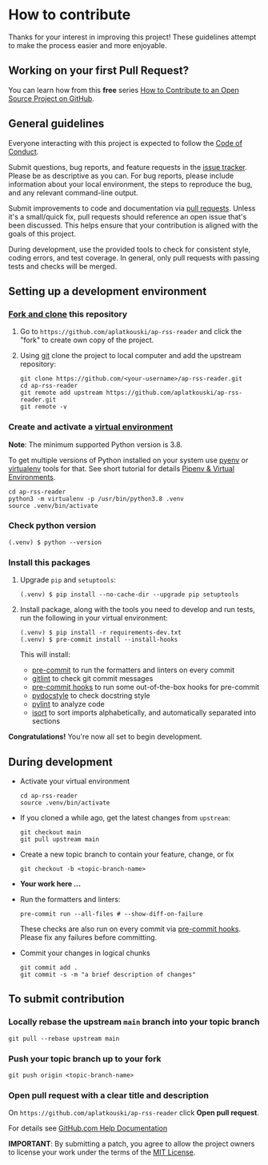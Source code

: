 # How to contribute

Thanks for your interest in improving this project! These guidelines attempt to
make the process easier and more enjoyable.

## Working on your first Pull Request?

You can learn how from this **free** series [How to Contribute to an Open
Source Project on GitHub][how to contribute].

## General guidelines

Everyone interacting with this project is expected to follow the [Code of
Conduct][].

Submit questions, bug reports, and feature requests in the [issue tracker][].
Please be as descriptive as you can. For bug reports, please include
information about your local environment, the steps to reproduce the bug, and
any relevant command-line output.

Submit improvements to code and documentation via [pull requests][]. Unless
it's a small/quick fix, pull requests should reference an open issue that's
been discussed. This helps ensure that your contribution is aligned with the
goals of this project.

During development, use the provided tools to check for consistent style,
coding errors, and test coverage. In general, only pull requests with passing
tests and checks will be merged.

## Setting up a development environment

### [Fork and clone][github docs fork-a-repo] this repository

1. Go to `https://github.com/aplatkouski/ap-rss-reader` and click the "fork" to
   create own copy of the project.

2. Using [git][] clone the project to local computer and add the upstream
   repository:

   ```shell
   git clone https://github.com/<your-username>/ap-rss-reader.git
   cd ap-rss-reader
   git remote add upstream https://github.com/aplatkouski/ap-rss-reader.git
   git remote -v
   ```

### Create and activate a [virtual environment][]

**Note**: The minimum supported Python version is 3.8.

To get multiple versions of Python installed on your system use [pyenv][] or
[virtualenv][] tools for that. See short tutorial for details [Pipenv & Virtual
Environments][pipenv & virtual environments].

```shell
cd ap-rss-reader
python3 -m virtualenv -p /usr/bin/python3.8 .venv
source .venv/bin/activate
```

### Check python version

```shell
(.venv) $ python --version
```

### Install this packages

1. Upgrade `pip` and `setuptools`:

   ```shell
   (.venv) $ pip install --no-cache-dir --upgrade pip setuptools
   ```

2. Install package, along with the tools you need to develop and run tests, run
   the following in your virtual environment:

   ```shell
   (.venv) $ pip install -r requirements-dev.txt
   (.venv) $ pre-commit install --install-hooks
   ```

   This will install:

   - [pre-commit][] to run the formatters and linters on every commit
   - [gitlint][] to check git commit messages
   - [pre-commit hooks][] to run some out-of-the-box hooks for pre-commit
   - [pydocstyle][] to check docstring style
   - [pylint][] to analyze code
   - [isort][] to sort imports alphabetically, and automatically separated into
     sections

**Congratulations!** You're now all set to begin development.

## During development

- Activate your virtual environment

  ```shell
  cd ap-rss-reader
  source .venv/bin/activate
  ```

- If you cloned a while ago, get the latest changes from `upstream`:

  ```shell
  git checkout main
  git pull upstream main
  ```

- Create a new topic branch to contain your feature, change, or fix

  ```shell
  git checkout -b <topic-branch-name>
  ```

- **Your work here ...**

- Run the formatters and linters:

  ```shell script
  pre-commit run --all-files # --show-diff-on-failure
  ```

  These checks are also run on every commit via [pre-commit hooks][]. Please
  fix any failures before committing.

- Commit your changes in logical chunks

  ```shell
  git commit add .
  git commit -s -m "a brief description of changes"
  ```

## To submit contribution

### Locally rebase the upstream `main` branch into your topic branch

```shell
git pull --rebase upstream main
```

### Push your topic branch up to your fork

```shell
git push origin <topic-branch-name>
```

### Open pull request with a clear title and description

On `https://github.com/aplatkouski/ap-rss-reader` click **Open pull request**.

For details see [GitHub.com Help Documentation][]

**IMPORTANT**: By submitting a patch, you agree to allow the project owners to
license your work under the terms of the [MIT License][].

[how to contribute]: https://kcd.im/pull-request
[code of conduct]:
  https://github.com/aplatkouski/ap-rss-reader/blob/main/CODE_OF_CONDUCT.md
[issue tracker]: https://github.com/aplatkouski/ap-rss-reader/issues
[pull requests]: https://github.com/aplatkouski/ap-rss-reader/pulls
[github docs fork-a-repo]:
  https://docs.github.com/en/github/getting-started-with-github/fork-a-repo
[git]: https://git-scm.com/
[virtual environment]: https://docs.python.org/3/library/venv.html
[pyenv]: https://github.com/pyenv/pyenv
[virtualenv]: https://virtualenv.pypa.io/en/latest/
[pipenv & virtual environments]: https://docs.python-guide.org/dev/virtualenvs/
[pre-commit]: https://pre-commit.com/
[gitlint]: https://jorisroovers.com/gitlint/
[pre-commit hooks]: https://github.com/pre-commit/pre-commit-hooks
[pydocstyle]: http://www.pydocstyle.org/en/stable/
[pylint]: https://www.pylint.org/
[isort]: https://pycqa.github.io/isort/
[black]: https://black.readthedocs.io/en/stable/
[darglint]: https://github.com/terrencepreilly/darglint
[mypy]: https://mypy.readthedocs.io/en/stable/
[flake8]: https://flake8.pycqa.org/en/latest/
[github.com help documentation]:
  https://docs.github.com/en/github/collaborating-with-issues-and-pull-requests
[mit license]:
  https://github.com/aplatkouski/ap-rss-reader/blob/main/LICENSE.md
